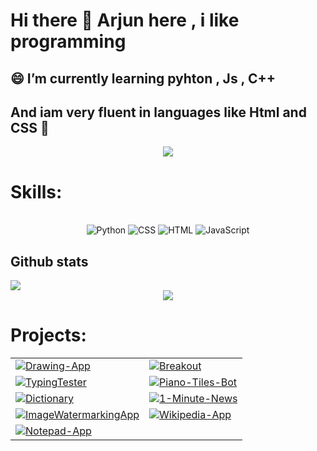 <h1> Hi there 👋 Arjun here , i like programming</h1> 


 <h2>😄 I’m currently learning pyhton , Js , C++ </h2>
 <h2>And iam very fluent in languages like Html and CSS 👋 </h2>


<center><img src = "https://user-images.githubusercontent.com/3369400/133268513-5bfe2f93-4402-42c9-a403-81c9e86934b6.jpeg"></center>
<h1>Skills:</h1>

<br>
<div align = "center">
    <img alt="Python" src="https://img.shields.io/badge/Python-1C1E26?style=for-the-badge&logo=Python&labelColor=1C1E26">
    <img alt="CSS" src="https://img.shields.io/badge/CSS-1C1E26?style=for-the-badge&logo=CSS3&labelColor=1C1E26">
    <img alt="HTML" src="https://img.shields.io/badge/HTML-1C1E26?style=for-the-badge&logo=html5&labelColor=1C1E26">
    <img alt="JavaScript" src="https://img.shields.io/badge/JavaScript-1C1E26?style=for-the-badge&logo=JavaScript&labelColor=1C1E26">
</div>
<h2>Github stats</h2>
    <img src="https://github-readme-stats.vercel.app/api?username=ArjunRathinam&show_icons=true&title_color=27D796&icon_color=B877DB&text_color=F9CBBE&bg_color=1C1E26">
<center><img src = "https://th.bing.com/th/id/OIP.9z_sramIpxAodFYm8MAFUQHaHa?pid=ImgDet&w=626&h=626&rs=1"></center>

<h1>Projects:</h1>
<div align = "center">
    <table>
        <tr>
        <td><a href="https://github.com/AdvickV/Drawing-App" target="_blank">
            <img alt="Drawing-App" src="https://github-readme-stats.vercel.app/api/pin/?username=ArjunRathinam&repo=Sony_Ai&show_icons=true&title_color=27D796&icon_color=B877DB&text_color=F9CBBE&bg_color=1C1E26">
        </a></td>
        <td><a href="https://github.com/AdvickV/Breakout" target="_blank">
            <img alt="Breakout" src="https://github-readme-stats.vercel.app/api/pin/?username=ArjunRathinam&repo=The-seven-continents-of-the-world-&show_icons=true&title_color=27D796&icon_color=B877DB&text_color=F9CBBE&bg_color=1C1E26">
        </a></td>
        </tr>
        <tr>
        <td><a href="https://github.com/AdvickV/TypingTester" target="_blank">
            <img alt="TypingTester" src="https://github-readme-stats.vercel.app/api/pin/?username=ArjunRathinam&repo=password-generator&show_icons=true&title_color=27D796&icon_color=B877DB&text_color=F9CBBE&bg_color=1C1E26">
        </a></td>
        <td><a href="https://github.com/AdvickV/Piano-Tiles-Bot" target="_blank">
            <img alt="Piano-Tiles-Bot" src="https://github-readme-stats.vercel.app/api/pin/?username=ArjunRathinam&repo=project1&show_icons=true&title_color=27D796&icon_color=B877DB&text_color=F9CBBE&bg_color=1C1E26">
        </a></td>
        </tr>
        <tr>
        <td><a href="https://github.com/AdvickV/Dictionary" target="_blank">
            <img alt="Dictionary" src="https://github-readme-stats.vercel.app/api/pin/?username=ArjunRathinam&repo=Jarvopad-notepad-&show_icons=true&title_color=27D796&icon_color=B877DB&text_color=F9CBBE&bg_color=1C1E26">
        </a></td>
        <td><a href="https://github.com/AdvickV/1-Minute-News" target="_blank">
            <img alt="1-Minute-News" src="https://github-readme-stats.vercel.app/api/pin/?username=ArjunRathinam&repo=Random-otp-generator-using-python&show_icons=true&title_color=27D796&icon_color=B877DB&text_color=F9CBBE&bg_color=1C1E26">
        </a></td>
        </tr>
        <tr>
        <td><a href="https://github.com/AdvickV/ImageWatermarkingApp" target="_blank">
            <img alt="ImageWatermarkingApp" src="https://github-readme-stats.vercel.app/api/pin/?username=ArjunRathinam&repo=caeser-cipher&show_icons=true&title_color=27D796&icon_color=B877DB&text_color=F9CBBE&bg_color=1C1E26">
        </a></td>
        <td><a href="https://github.com/AdvickV/Wikipedia-App" target="_blank">
            <img alt="Wikipedia-App" src="https://github-readme-stats.vercel.app/api/pin/?username=AdvickV&repo=Wikipedia-App&show_icons=true&title_color=27D796&icon_color=B877DB&text_color=F9CBBE&bg_color=1C1E26">
        </a></td>
        </tr>  
        <tr>
        <td><a href="https://github.com/AdvickV/Notepad-App" target="_blank">
            <img alt="Notepad-App" src="https://github-readme-stats.vercel.app/api/pin/?username=AdvickV&repo=Notepad-App&show_icons=true&title_color=27D796&icon_color=B877DB&text_color=F9CBBE&bg_color=1C1E26">
        </a></td>
        </tr>  
    </table>
</div>

<!--
**ArjunRathinam/ArjunRathinam** is a ✨ _special_ ✨ repository because its `README.md` (this file) appears on your GitHub profile.

Here are some ideas to get you started:

- 🔭 I’m currently working on  pyhton...
- 🌱 I’m currently learning ...
- 👯 I’m looking to collaborate on ...
- 🤔 I’m looking for help with ...
- 💬 Ask me about ...
- 📫 How to reach me: ...
-  Pronouns: ...
- ⚡ Fun fact: ...
-->
